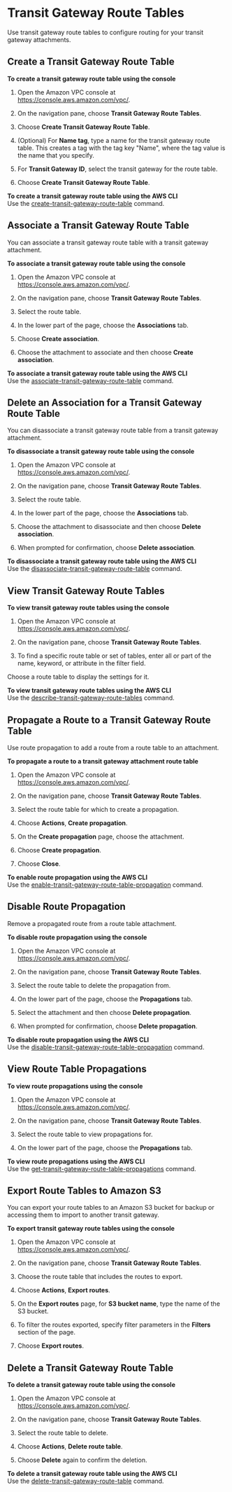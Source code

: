 # Transit Gateway Route Tables<a name="tgw-route-tables"></a>

Use transit gateway route tables to configure routing for your transit gateway attachments\.

## Create a Transit Gateway Route Table<a name="create-tgw-route-table"></a>

**To create a transit gateway route table using the console**

1. Open the Amazon VPC console at [https://console\.aws\.amazon\.com/vpc/](https://console.aws.amazon.com/vpc/)\.

1. On the navigation pane, choose **Transit Gateway Route Tables**\.

1. Choose **Create Transit Gateway Route Table**\.

1. \(Optional\) For **Name tag**, type a name for the transit gateway route table\. This creates a tag with the tag key "Name", where the tag value is the name that you specify\.

1. For **Transit Gateway ID**, select the transit gateway for the route table\.

1. Choose **Create Transit Gateway Route Table**\.

**To create a transit gateway route table using the AWS CLI**  
Use the [create\-transit\-gateway\-route\-table](https://docs.aws.amazon.com/cli/latest/reference/ec2/create-transit-gateway-route-table.html) command\.

## Associate a Transit Gateway Route Table<a name="associate-tgw-route-table"></a>

You can associate a transit gateway route table with a transit gateway attachment\.

**To associate a transit gateway route table using the console**

1. Open the Amazon VPC console at [https://console\.aws\.amazon\.com/vpc/](https://console.aws.amazon.com/vpc/)\.

1. On the navigation pane, choose **Transit Gateway Route Tables**\.

1. Select the route table\.

1. In the lower part of the page, choose the **Associations** tab\.

1. Choose **Create association**\.

1. Choose the attachment to associate and then choose **Create association**\.

**To associate a transit gateway route table using the AWS CLI**  
Use the [associate\-transit\-gateway\-route\-table](https://docs.aws.amazon.com/cli/latest/reference/ec2/associate-transit-gateway-route-table.html) command\.

## Delete an Association for a Transit Gateway Route Table<a name="disassociate-tgw-route-table"></a>

You can disassociate a transit gateway route table from a transit gateway attachment\.

**To disassociate a transit gateway route table using the console**

1. Open the Amazon VPC console at [https://console\.aws\.amazon\.com/vpc/](https://console.aws.amazon.com/vpc/)\.

1. On the navigation pane, choose **Transit Gateway Route Tables**\.

1. Select the route table\.

1. In the lower part of the page, choose the **Associations** tab\.

1. Choose the attachment to disassociate and then choose **Delete association**\.

1. When prompted for confirmation, choose **Delete association**\.

**To disassociate a transit gateway route table using the AWS CLI**  
Use the [disassociate\-transit\-gateway\-route\-table](https://docs.aws.amazon.com/cli/latest/reference/ec2/disassociate-transit-gateway-route-table.html) command\.

## View Transit Gateway Route Tables<a name="view-tgw-route-tables"></a>

**To view transit gateway route tables using the console**

1. Open the Amazon VPC console at [https://console\.aws\.amazon\.com/vpc/](https://console.aws.amazon.com/vpc/)\.

1. On the navigation pane, choose **Transit Gateway Route Tables**\.

1. To find a specific route table or set of tables, enter all or part of the name, keyword, or attribute in the filter field\.

Choose a route table to display the settings for it\.

**To view transit gateway route tables using the AWS CLI**  
Use the [describe\-transit\-gateway\-route\-tables](https://docs.aws.amazon.com/cli/latest/reference/ec2/describe-transit-gateway-route-tables.html) command\.

## Propagate a Route to a Transit Gateway Route Table<a name="enable-tgw-route-propagation"></a>

Use route propagation to add a route from a route table to an attachment\.

**To propagate a route to a transit gateway attachment route table**

1. Open the Amazon VPC console at [https://console\.aws\.amazon\.com/vpc/](https://console.aws.amazon.com/vpc/)\.

1. On the navigation pane, choose **Transit Gateway Route Tables**\.

1. Select the route table for which to create a propagation\.

1. Choose **Actions**, **Create propagation**\.

1. On the **Create propagation** page, choose the attachment\.

1. Choose **Create propagation**\.

1. Choose **Close**\.

**To enable route propagation using the AWS CLI**  
Use the [enable\-transit\-gateway\-route\-table\-propagation](https://docs.aws.amazon.com/cli/latest/reference/ec2/enable-transit-gateway-route-table-propagation.html) command\.

## Disable Route Propagation<a name="disable-tgw-route-propagation"></a>

Remove a propagated route from a route table attachment\.

**To disable route propagation using the console**

1. Open the Amazon VPC console at [https://console\.aws\.amazon\.com/vpc/](https://console.aws.amazon.com/vpc/)\.

1. On the navigation pane, choose **Transit Gateway Route Tables**\.

1. Select the route table to delete the propagation from\.

1. On the lower part of the page, choose the **Propagations** tab\.

1. Select the attachment and then choose **Delete propagation**\.

1. When prompted for confirmation, choose **Delete propagation**\.

**To disable route propagation using the AWS CLI**  
Use the [disable\-transit\-gateway\-route\-table\-propagation](https://docs.aws.amazon.com/cli/latest/reference/ec2/disable-transit-gateway-route-table-propagation.html) command\.

## View Route Table Propagations<a name="view-tgw-route-propagations"></a>

**To view route propagations using the console**

1. Open the Amazon VPC console at [https://console\.aws\.amazon\.com/vpc/](https://console.aws.amazon.com/vpc/)\.

1. On the navigation pane, choose **Transit Gateway Route Tables**\.

1. Select the route table to view propagations for\.

1. On the lower part of the page, choose the **Propagations** tab\.

**To view route propagations using the AWS CLI**  
Use the [get\-transit\-gateway\-route\-table\-propagations](https://docs.aws.amazon.com/cli/latest/reference/ec2/get-transit-gateway-route-table-propagations.html) command\.

## Export Route Tables to Amazon S3<a name="tgw-export-route-tables"></a>

You can export your route tables to an Amazon S3 bucket for backup or accessing them to import to another transit gateway\.

**To export transit gateway route tables using the console**

1. Open the Amazon VPC console at [https://console\.aws\.amazon\.com/vpc/](https://console.aws.amazon.com/vpc/)\.

1. On the navigation pane, choose **Transit Gateway Route Tables**\.

1. Choose the route table that includes the routes to export\.

1. Choose **Actions**, **Export routes**\.

1. On the **Export routes** page, for **S3 bucket name**, type the name of the S3 bucket\.

1. To filter the routes exported, specify filter parameters in the **Filters** section of the page\.

1. Choose **Export routes**\.

## Delete a Transit Gateway Route Table<a name="delete-tgw-route-table"></a>

**To delete a transit gateway route table using the console**

1. Open the Amazon VPC console at [https://console\.aws\.amazon\.com/vpc/](https://console.aws.amazon.com/vpc/)\.

1. On the navigation pane, choose **Transit Gateway Route Tables**\.

1. Select the route table to delete\.

1. Choose **Actions**, **Delete route table**\.

1. Choose **Delete** again to confirm the deletion\.

**To delete a transit gateway route table using the AWS CLI**  
Use the [delete\-transit\-gateway\-route\-table](https://docs.aws.amazon.com/cli/latest/reference/ec2/delete-transit-gateway-route-table.html) command\.